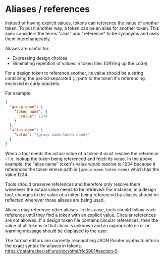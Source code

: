 # Aliases / references

Instead of having explicit values, tokens can reference the value of another token. To put it another way, a token can be an alias for another token. This spec considers the terms "alias" and "reference" to be synonyms and uses them interchangeably.

Aliases are useful for:

- Expressing design choices
- Eliminating repetition of values in token files (DRYing up the code)

For a design token to reference another, its value should be a string containing the period-separated (.) path to the token it's referencing enclosed in curly brackets.

For example:

<aside class="example">

```json
{
  "group name": {
    "token name": {
      "value": 1234
    }
  },
  "alias name": {
    "value": "{group name.token name}"
  }
}
```

</aside>

When a tool needs the actual value of a token it must resolve the reference - i.e. lookup the token being referenced and fetch its value. In the above example, the "alias name" token's value would resolve to 1234 because it references the token whose path is `{group name.token name}` which has the value 1234.

Tools should preserve references and therefore only resolve them whenever the actual value needs to be retrieved. For instance, in a design tool, changes to the value of a token being referenced by aliases should be reflected wherever those aliases are being used.

Aliases may reference other aliases. In this case, tools should follow each reference until they find a token with an explicit value. Circular references are not allowed. If a design token file contains circular references, then the value of all tokens in that chain is unknown and an appropriate error or warning message should be displayed to the user.

<p class="ednote" title="JSON Pointer syntax">
  The format editors are currently researching JSON Pointer syntax to inform the exact syntax for aliases in tokens. <a href="https://datatracker.ietf.org/doc/html/rfc6901#section-5">https://datatracker.ietf.org/doc/html/rfc6901#section-5</a>
</p>
